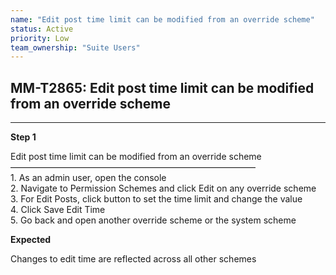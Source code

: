 ```yaml
---
name: "Edit post time limit can be modified from an override scheme"
status: Active
priority: Low
team_ownership: "Suite Users"
---
```


## MM-T2865: Edit post time limit can be modified from an override scheme

---

**Step 1**

Edit post time limit can be modified from an override scheme\
————————————————————————————\
1\. As an admin user, open the console\
2\. Navigate to Permission Schemes and click Edit on any override scheme\
3\. For Edit Posts, click button to set the time limit and change the value\
4\. Click Save Edit Time\
5\. Go back and open another override scheme or the system scheme

**Expected**

Changes to edit time are reflected across all other schemes
